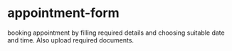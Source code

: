 # appointment-form
booking appointment by filling required details and choosing suitable date and time. Also upload required documents.
